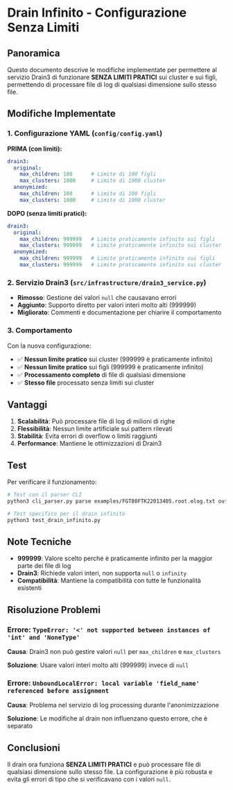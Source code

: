 # Drain Infinito - Configurazione Senza Limiti

## Panoramica

Questo documento descrive le modifiche implementate per permettere al servizio Drain3 di funzionare **SENZA LIMITI PRATICI** sui cluster e sui figli, permettendo di processare file di log di qualsiasi dimensione sullo stesso file.

## Modifiche Implementate

### 1. Configurazione YAML (`config/config.yaml`)

**PRIMA (con limiti):**
```yaml
drain3:
  original:
    max_children: 100      # Limite di 100 figli
    max_clusters: 1000     # Limite di 1000 cluster
  anonymized:
    max_children: 100      # Limite di 100 figli
    max_clusters: 1000     # Limite di 1000 cluster
```

**DOPO (senza limiti pratici):**
```yaml
drain3:
  original:
    max_children: 999999   # Limite praticamente infinito sui figli
    max_clusters: 999999   # Limite praticamente infinito sui cluster
  anonymized:
    max_children: 999999   # Limite praticamente infinito sui figli
    max_clusters: 999999   # Limite praticamente infinito sui cluster
```

### 2. Servizio Drain3 (`src/infrastructure/drain3_service.py`)

- **Rimosso**: Gestione dei valori `null` che causavano errori
- **Aggiunto**: Supporto diretto per valori interi molto alti (999999)
- **Migliorato**: Commenti e documentazione per chiarire il comportamento

### 3. Comportamento

Con la nuova configurazione:
- ✅ **Nessun limite pratico** sui cluster (999999 è praticamente infinito)
- ✅ **Nessun limite pratico** sui figli (999999 è praticamente infinito)
- ✅ **Processamento completo** di file di qualsiasi dimensione
- ✅ **Stesso file** processato senza limiti sui cluster

## Vantaggi

1. **Scalabilità**: Può processare file di log di milioni di righe
2. **Flessibilità**: Nessun limite artificiale sui pattern rilevati
3. **Stabilità**: Evita errori di overflow o limiti raggiunti
4. **Performance**: Mantiene le ottimizzazioni di Drain3

## Test

Per verificare il funzionamento:

```bash
# Test con il parser CLI
python3 cli_parser.py parse examples/FGT80FTK22013405.root.elog.txt outputs

# Test specifico per il drain infinito
python3 test_drain_infinito.py
```

## Note Tecniche

- **999999**: Valore scelto perché è praticamente infinito per la maggior parte dei file di log
- **Drain3**: Richiede valori interi, non supporta `null` o `infinity`
- **Compatibilità**: Mantiene la compatibilità con tutte le funzionalità esistenti

## Risoluzione Problemi

### Errore: `TypeError: '<' not supported between instances of 'int' and 'NoneType'`

**Causa**: Drain3 non può gestire valori `null` per `max_children` e `max_clusters`

**Soluzione**: Usare valori interi molto alti (999999) invece di `null`

### Errore: `UnboundLocalError: local variable 'field_name' referenced before assignment`

**Causa**: Problema nel servizio di log processing durante l'anonimizzazione

**Soluzione**: Le modifiche al drain non influenzano questo errore, che è separato

## Conclusioni

Il drain ora funziona **SENZA LIMITI PRATICI** e può processare file di qualsiasi dimensione sullo stesso file. La configurazione è più robusta e evita gli errori di tipo che si verificavano con i valori `null`.
